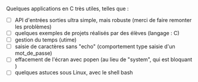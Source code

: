 Quelques applications en C très utiles, telles que :
- [ ] API d'entrées sorties ultra simple, mais robuste (merci de faire remonter les problèmes)
- [ ] quelques exemples de projets réalisés par des élèves (langage : C)
- [ ] gestion du temps (utime)
- [ ] saisie de caractères sans "echo" (comportement type saisie d'un mot_de_passe)
- [ ] effacement de l'écran avec popen (au lieu de "system", qui est bloquant )
- [ ] quelques astuces sous Linux, avec le shell bash